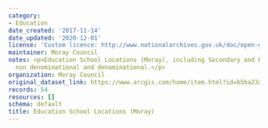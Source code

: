 ```yaml
---
category:
- Education
date_created: '2017-11-14'
date_updated: '2020-12-01'
license: 'Custom licence: http://www.nationalarchives.gov.uk/doc/open-government-licence/version/3/'
maintainer: Moray Council
notes: <p>Education School Locations (Moray), including Secondary and Primary for
  non denominational and denominational.</p>
organization: Moray Council
original_dataset_link: https://www.arcgis.com/home/item.html?id=b5ba23aa94ab484f97cb617eb20741cf
records: 54
resources: []
schema: default
title: Education School Locations (Moray)
---
```

